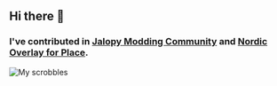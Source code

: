 ## Hi there 👋

### I've contributed in [Jalopy Modding Community](https://github.com/Jalopy-Mods) and [Nordic Overlay for Place](https://github.com/MeblIkea/NordicPlace).

![My scrobbles](https://lastfm-recently-played.vercel.app/api?user=MeblIkea)
